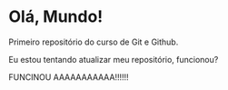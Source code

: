 # Olá, Mundo!

Primeiro repositório do curso de Git e Github.

Eu estou tentando atualizar meu repositório, funcionou?

FUNCINOU AAAAAAAAAAA!!!!!!
